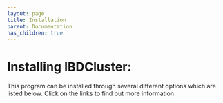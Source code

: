 ```yaml
---
layout: page 
title: Installation
parent: Documentation
has_children: true
---
```

# Installing IBDCluster:

This program can be installed through several different options which are listed below. Click on the links to find out more information.




